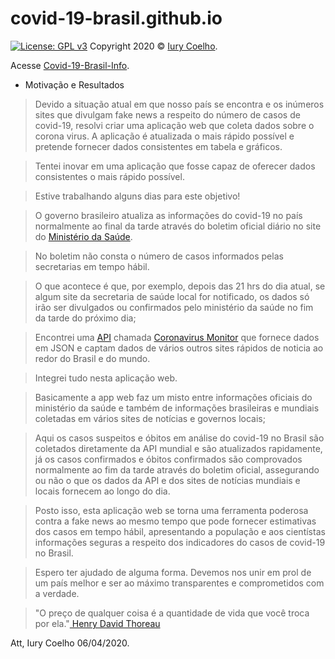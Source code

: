 # covid-19-brasil.github.io
[![License: GPL v3](https://img.shields.io/badge/License-GPL%20v3-blue.svg)](https://www.gnu.org/licenses/gpl-3.0)
Copyright 2020 © <a href="https://www.freecodecamp.org/iurycoelho">Iury Coelho</a>.

Acesse <a href="https://covid-19-brasil.github.io/tracker/">Covid-19-Brasil-Info</a>.


- Motivação e Resultados

> Devido a situação atual em que nosso país se encontra e os inúmeros sites que divulgam fake news a respeito do número de casos de covid-19, resolvi criar uma aplicação web que coleta dados sobre o corona virus. A aplicação  é atualizada  o mais rápido possível e pretende fornecer dados consistentes em tabela e gráficos. 

> Tentei inovar em uma aplicação que fosse capaz de oferecer dados consistentes o mais rápido possível.

> Estive trabalhando alguns dias para este objetivo!

> O governo brasileiro atualiza as informações do covid-19 no país normalmente ao final da tarde através do boletim oficial diário no site do <a href="https://saude.gov.br/">Ministério da Saúde</a>.

> No boletim não consta o número de casos informados pelas secretarias em tempo hábil. 

> O que acontece é que, por exemplo, depois das 21 hrs do dia atual, se algum site da secretaria de saúde local for notificado, os dados só irão ser divulgados ou confirmados pelo ministério da saúde no fim da tarde do próximo dia;

> Encontrei uma <a href="https://pt.wikipedia.org/wiki/Interface_de_programa%C3%A7%C3%A3o_de_aplica%C3%A7%C3%B5es">API</a> chamada <a href="https://rapidapi.com/astsiatsko/api/coronavirus-monitor/endpoints">Coronavirus Monitor</a> que fornece dados em JSON e captam dados de vários outros sites rápidos de noticia ao redor do Brasil e do mundo.

> Integrei tudo nesta aplicação web.

> Basicamente a app web faz um misto entre informações oficiais do ministério da saúde e também de informações brasileiras e mundiais  coletadas em vários sites de notícias e governos locais;

> Aqui os casos suspeitos e óbitos em análise do covid-19 no Brasil são coletados diretamente da API mundial e são atualizados rapidamente, já os casos confirmados e óbitos confirmados são comprovados normalmente ao fim da tarde através do boletim oficial, assegurando ou não o que os dados da API e dos sites de notícias mundiais e locais fornecem ao longo do dia.

> Posto isso,  esta aplicação web se torna uma ferramenta poderosa contra a fake news ao mesmo tempo que pode fornecer estimativas dos casos em tempo hábil, apresentando a população e aos cientístas informações seguras a respeito dos indicadores do casos de covid-19 no Brasil.

> Espero ter ajudado de alguma forma. Devemos nos unir em prol de um país melhor e ser ao máximo transparentes e comprometidos com a verdade.

>"O preço de qualquer coisa é a quantidade de vida que você troca por ela."<a href="https://pt.wikipedia.org/wiki/Henry_David_Thoreau"> Henry David Thoreau</a>

Att, Iury Coelho 06/04/2020.

